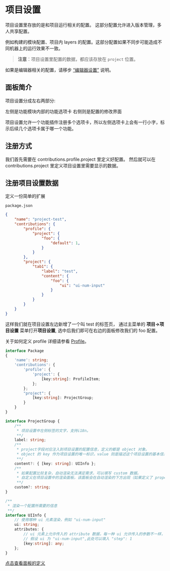 # 项目设置

项目设置里存放的是和项目运行相关的配置。
这部分配置允许进入版本管理，多人共享配置。

例如构建的模块配置、项目内 layers 的配置。这部分配置如果不同步可能造成不同机器上的运行效果不一致。

> **注意**：项目设置里配置的数据，都应该存放在 `project` 位置。

如果是编辑器相关的配置，请移步 [“编辑器设置”](./contributions-preferences.md) 说明。

## 面板简介

项目设置分成左右两部分:

左侧是功能模块内部的功能选项卡
右侧则是配置的修改界面

项目设置允许一个功能插件注册多个选项卡，所以左侧选项卡上会有一行小字，标示后续几个选项卡属于哪一个功能。

## 注册方式

我们首先需要在 contributions.profile.project 里定义好配置。
然后就可以在 contributions.project 里定义项目设置里需要显示的数据。

## 注册项目设置数据

定义一份简单的扩展

`package.json`

```JSON
{
    "name": "project-test",
    "contributions": {
        "profile": {
            "project": {
                "foo": {
                    "default": 1,
                }
            }
        },        
        "project": {
            "tab1": {
                "label": "test",
                "content": {
                    "foo": {
                        "ui": "ui-num-input"
                    }
                }
            }
        }        
    }
}
```

这样我们就在项目设置左边新增了一个叫 test 的标签页，
通过主菜单的 **项目->项目设置** 菜单打开**项目设置**,
选中后我们即可在右边的面板修改我们的 foo 配置。

关于如何定义 profile 详细请参看 [Profile](./profile.md)。

```typescript
interface Package
{
    'name': string;
    'contributions': {
        'profile': {
            'project': {
                [key:string]: ProfileItem;
            };
        };
        "project": {
            [key:string]: ProjectGroup;
        }
    }
}

interface ProjectGroup {
    /**
     * 项目设置中左侧标签的文字，支持i18n。
     **/
    label: string;
    /**
     * project字段对应注入到项目设置的配置信息，定义的都是 object 对象。
     * object 的 key 作为项目设置的唯一标识，value 则是描述这个项目设置的基本信息。
     **/ 
    content?: { [key: string]: UIInfo };
    /**
     * 如果配置比较复杂，自动渲染无法满足需求，可以填写 custom 数据。
     * 自定义在项目设置中的渲染面板，该面板会在自动渲染的下方出现（如果定义了 properties）。
     **/ 
    custom?: string;
}

/**
 * 渲染一个配置所需要的信息
 **/ 
interface UIInfo {
    // 使用哪种 ui 元素渲染，例如 "ui-num-input"
    ui: string;
    attributes: {
        // ui 元素上允许传入的 attribute 数据，每一种 ui 允许传入的参数不一样，详细参考 ui-kit 章节
        // 假设 ui 为 "ui-num-input",此处可以填入 "step": 1
        [key:string]: any;
    };
}
```

[点击查看面板的定义](./panel-boot.md)